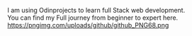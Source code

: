 I am using Odinprojects to learn full Stack web development.
<br>
You can find my Full journey from beginner to expert here.
<br>
https://pngimg.com/uploads/github/github_PNG68.png
